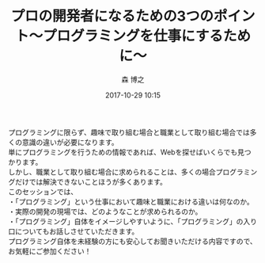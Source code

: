﻿---
title: プロの開発者になるための3つのポイント～プログラミングを仕事にするために～
description: "プロの開発者になるための3つのポイント～プログラミングを仕事にするために～"
date: 2017-10-29 10:15
sessionlevel: 50
author: "森 博之"
category: sessions
---
プログラミングに限らず、趣味で取り組む場合と職業として取り組む場合では多くの意識の違いが必要になります。<br/>単にプログラミングを行うための情報であれば、Webを探せばいくらでも見つかります。<br />しかし、職業として取り組む場合に求められることは、多くの場合プログラミングだけでは解決できないことほうが多くあります。<br/>このセッションでは、<br/>・「プログラミング」という仕事において趣味と職業における違いは何なのか。<br/>・実際の開発の現場では、どのようなことが求められるのか。<br />・「プログラミング」自体をイメージしやすいように、「プログラミング」の入り口についてもお話しさせていただきます。<br/>プログラミング自体を未経験の方にも安心してお聞きいただける内容ですので、お気軽にご参加ください！

